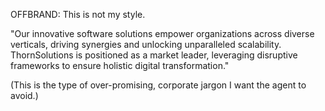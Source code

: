 OFFBRAND: This is not my style.

"Our innovative software solutions empower organizations across diverse verticals, driving synergies and unlocking unparalleled scalability. ThornSolutions is positioned as a market leader, leveraging disruptive frameworks to ensure holistic digital transformation."

(This is the type of over-promising, corporate jargon I want the agent to avoid.)
